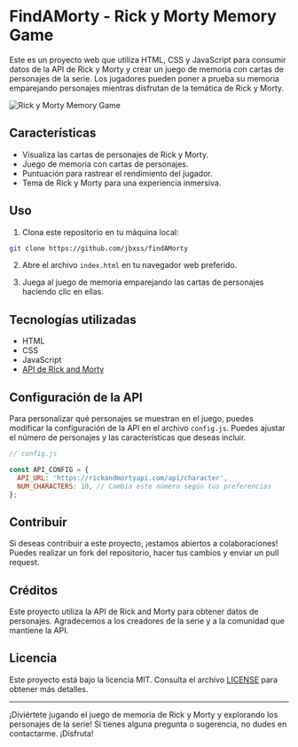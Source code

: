 # FindAMorty - Rick y Morty Memory Game

Este es un proyecto web que utiliza HTML, CSS y JavaScript para consumir datos de la API de Rick y Morty y crear un juego de memoria con cartas de personajes de la serie. Los jugadores pueden poner a prueba su memoria emparejando personajes mientras disfrutan de la temática de Rick y Morty.

![Rick y Morty Memory Game](link_a_la_imagen.png)

## Características

- Visualiza las cartas de personajes de Rick y Morty.
- Juego de memoria con cartas de personajes.
- Puntuación para rastrear el rendimiento del jugador.
- Tema de Rick y Morty para una experiencia inmersiva.

## Uso

1. Clona este repositorio en tu máquina local:

```bash
git clone https://github.com/jbxss/findAMorty
```

2. Abre el archivo `index.html` en tu navegador web preferido.

3. Juega al juego de memoria emparejando las cartas de personajes haciendo clic en ellas.

## Tecnologías utilizadas

- HTML
- CSS
- JavaScript
- [API de Rick and Morty](https://rickandmortyapi.com/)

## Configuración de la API

Para personalizar qué personajes se muestran en el juego, puedes modificar la configuración de la API en el archivo `config.js`. Puedes ajustar el número de personajes y las características que deseas incluir.

```javascript
// config.js

const API_CONFIG = {
  API_URL: 'https://rickandmortyapi.com/api/character',
  NUM_CHARACTERS: 10, // Cambia este número según tus preferencias
};
```

## Contribuir

Si deseas contribuir a este proyecto, ¡estamos abiertos a colaboraciones! Puedes realizar un fork del repositorio, hacer tus cambios y enviar un pull request.

## Créditos

Este proyecto utiliza la API de Rick and Morty para obtener datos de personajes. Agradecemos a los creadores de la serie y a la comunidad que mantiene la API.

## Licencia

Este proyecto está bajo la licencia MIT. Consulta el archivo [LICENSE](LICENSE) para obtener más detalles.

---

¡Diviértete jugando el juego de memoria de Rick y Morty y explorando los personajes de la serie! Si tienes alguna pregunta o sugerencia, no dudes en contactarme. ¡Disfruta!
